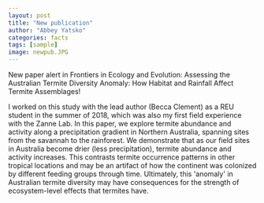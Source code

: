 ```yaml
---
layout: post
title: "New publication"
author: "Abbey Yatsko"
categories: facts
tags: [sample]
image: newpub.JPG
---
```


New paper alert in Frontiers in Ecology and Evolution: Assessing the Australian Termite Diversity Anomaly: How Habitat and Rainfall Affect Termite Assemblages!

I worked on this study with the lead author (Becca Clement) as a REU student in the summer of 2018, which was also my first field experience with the Zanne Lab. In this paper, we explore termite abundance and activity along a precipitation gradient in Northern Australia, spanning sites from the savannah to the rainforest. We demonstrate that as our field sites in Australia become drier (less precipitation), termite abundance and activity increases. This contrasts termite occurrence patterns in other tropical locations and may be an artifact of how the continent was colonized by different feeding groups through time. Ultimately, this 'anomaly' in Australian termite diversity may have consequences for the strength of ecosystem-level effects that termites have. 
